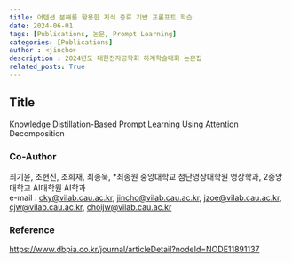 ```yaml
---
title: 어텐션 분해를 활용한 지식 증류 기반 프롬프트 학습
date: 2024-06-01
tags: [Publications, 논문, Prompt Learning]
categories: [Publications]
author : <jincho>
description : 2024년도 대한전자공학회 하계학술대회 논문집
related_posts: True
---
```


## Title

Knowledge Distillation-Based Prompt Learning Using Attention Decomposition

### Co-Author

최기윤, 조현진, 조희재, 최종욱, *최종원 중앙대학교 첨단영상대학원 영상학과,  2중앙대학교 AI대학원 AI학과  
e-mail : cky@vilab.cau.ac.kr, jincho@vilab.cau.ac.kr, jzoe@vilab.cau.ac.kr, cjw@vilab.cau.ac.kr, choijw@vilab.cau.ac.kr 

### Reference
https://www.dbpia.co.kr/journal/articleDetail?nodeId=NODE11891137